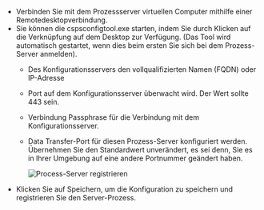 * Verbinden Sie mit dem Prozessserver virtuellen Computer mithilfe einer Remotedesktopverbindung.
* Sie können die cspsconfigtool.exe starten, indem Sie durch Klicken auf die Verknüpfung auf dem Desktop zur Verfügung. (Das Tool wird automatisch gestartet, wenn dies beim ersten Sie sich bei dem Prozess-Server anmelden).
  - Des Konfigurationsservers den vollqualifizierten Namen (FQDN) oder IP-Adresse
  - Port auf dem Konfigurationsserver überwacht wird. Der Wert sollte 443 sein.
  - Verbindung Passphrase für die Verbindung mit dem Konfigurationsserver.
  - Data Transfer-Port für diesen Prozess-Server konfiguriert werden. Übernehmen Sie den Standardwert unverändert, es sei denn, Sie es in Ihrer Umgebung auf eine andere Portnummer geändert haben.

    ![Process-Server registrieren](./media/site-recovery-vmware-register-process-server/register-ps.png)
* Klicken Sie auf Speichern, um die Konfiguration zu speichern und registrieren Sie den Server-Prozess.
